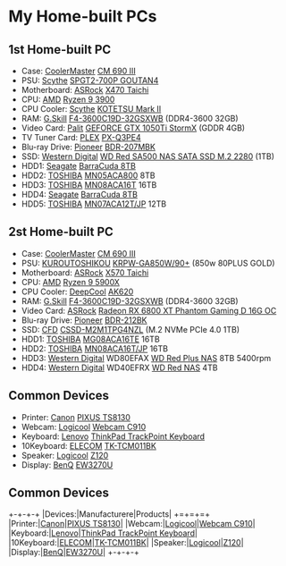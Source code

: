 # My Home-built PCs
## 1st Home-built PC
* Case: [CoolerMaster](https://www.coolermaster.com/) [CM 690 III](https://www.coolermaster.com/catalog/legacy-products/cases/cm693/)
* PSU: [Scythe](https://www.scythe.co.jp/) [SPGT2-700P GOUTAN4](https://www.scythe.co.jp/product/power/spgt4)
* Motherboard: [ASRock](https://www.asrock.com/) [X470 Taichi](https://www.asrock.com/mb/AMD/X470%20Taichi/)
* CPU: [AMD](https://www.amd.com/) [Ryzen 9 3900](https://www.amd.com/en/product/8931)
* CPU Cooler: [Scythe](https://www.scythe.co.jp/) [KOTETSU Mark II](https://www.scythe.co.jp/product/cpu-cooler/air-cooling/midrange/scktt-2100)
* RAM: [G.Skill](https://www.gskill.com/) [F4-3600C19D-32GSXWB](https://www.gskill.com/product/165/169/1536045873/F4-3600C19D-32GSXWB) (DDR4-3600 32GB)
* Video Card: [Palit](https://www.palit.com/) [GEFORCE GTX 1050Ti StormX](https://www.palit.com/palit/vgapro.php?id=2719&lang=en) (GDDR 4GB)
* TV Tuner Card: [PLEX](http://www.plex-net.co.jp/) [PX-Q3PE4](http://www.plex-net.co.jp/product/px-q3pe4/)
* Blu-ray Drive: [Pioneer](https://global.pioneer/en/) [BDR-207MBK](https://www.pioneerelectronics.com/PUSA/Computer/Computer+Drives/BDR-207MBK)
* SSD: [Western Digital](https://www.westerndigital.com/) [WD Red SA500 NAS SATA SSD M.2 2280](https://www.westerndigital.com/products/internal-drives/wd-red-sata-m-2-ssd#WDS100T1R0B) (1TB)
* HDD1: [Seagate](https://www.seagate.com/) [BarraCuda 8TB](https://www.seagate.com/products/hard-drives/barracuda-hard-drive/)
* HDD2: [TOSHIBA](https://www.global.toshiba/ww/top.html) [MN05ACA800](https://toshiba.semicon-storage.com/ap-en/storage/product/internal-specialty/nas/articles/mn-series.html) 8TB
* HDD3: [TOSHIBA](https://www.global.toshiba/ww/top.html) [MN08ACA16T](https://toshiba.semicon-storage.com/ap-en/storage/product/internal-specialty/nas/articles/mn-series.html) 16TB
* HDD4: [Seagate](https://www.seagate.com/) [BarraCuda 8TB](https://www.seagate.com/products/hard-drives/barracuda-hard-drive/)
* HDD5: [TOSHIBA](https://www.global.toshiba/ww/top.html) [MN07ACA12T/JP](https://toshiba.semicon-storage.com/ap-en/storage/product/internal-specialty/nas/articles/mn-series.html) 12TB

## 2st Home-built PC
* Case: [CoolerMaster](https://www.coolermaster.com/) [CM 690 III](https://www.coolermaster.com/catalog/legacy-products/cases/cm693/)
* PSU:  [KUROUTOSHIKOU](https://www.kuroutoshikou.com/) [KRPW-GA850W/90+](https://www.kuroutoshikou.com/product/detail/krpw-ga850w-90-.html) (850w 80PLUS GOLD)
* Motherboard: [ASRock](https://www.asrock.com/) [X570 Taichi](https://www.asrock.com/mb/AMD/X570%20Taichi/)
* CPU: [AMD](https://www.amd.com/) [Ryzen 9 5900X](https://www.amd.com/en/products/cpu/amd-ryzen-9-5900x)
* CPU Cooler: [DeepCool](https://www.deepcool.com/) [AK620](https://www.deepcool.com/products/Cooling/cpuaircoolers/AK620-High-Performance-CPU-Cooler-1700-AM5/2021/13067.shtml)
* RAM: [G.Skill](https://www.gskill.com/) [F4-3600C19D-32GSXWB](https://www.gskill.com/product/165/169/1536045873/F4-3600C19D-32GSXWB) (DDR4-3600 32GB)
* Video Card: [ASRock](https://www.asrock.com/) [Radeon RX 6800 XT Phantom Gaming D 16G OC](https://pg.asrock.com/Graphics-Card/AMD/Radeon%20RX%206800%20XT%20Phantom%20Gaming%20D%2016G%20OC/)
* Blu-ray Drive: [Pioneer](https://global.pioneer/en/) [BDR-212BK](http://www.st-trade.co.jp/product/spec-bdr212bk.html)
* SSD: [CFD](https://www.cfd.co.jp/) [CSSD-M2M1TPG4NZL](https://www.cfd.co.jp/consumer/product/detail/cssd-m2m1tpg4nzl.html) (M.2 NVMe PCIe 4.0 1TB)
* HDD1: [TOSHIBA](https://www.global.toshiba/ww/top.html) [MG08ACA16TE](https://toshiba.semicon-storage.com/ap-en/storage/product/data-center-enterprise/cloud-scale-capacity/articles/mg08.html) 16TB
* HDD2: [TOSHIBA](https://www.global.toshiba/ww/top.html) [MN08ACA16T/JP](https://toshiba.semicon-storage.com/ap-en/storage/product/internal-specialty/nas/articles/mn-series.html) 16TB
* HDD3: [Western Digital](https://www.westerndigital.com/) WD80EFAX [WD Red Plus NAS](https://www.westerndigital.com/products/internal-drives/wd-red-plus-sata-3-5-hdd#WD80EFZZ) 8TB 5400rpm
* HDD4: [Western Digital](https://www.westerndigital.com/) WD40EFRX [WD Red NAS](https://www.westerndigital.com/products/internal-drives/wd-red-sata-hdd#WD40EFAX) 4TB

## Common Devices
* Printer: [Canon](https://global.canon/en/) [PIXUS TS8130](https://faq.canon.jp/app/answers/detail/a_id/92255/)
* Webcam:  [Logicool](https://www.logicool.co.jp/) [Webcam C910](https://support.logi.com/hc/ja/articles/360025264994)
* Keyboard: [Lenovo](https://www.lenovo.com/) [ThinkPad TrackPoint Keyboard](https://www.lenovo.com/jp/ja/p/accessories-and-software/keyboards-and-mice/keyboards/0b47208)
* 10Keyboard: [ELECOM](https://www.elecom.co.jp/) [TK-TCM011BK](https://www.elecom.co.jp/products/TK-TCM011BK.html)
* Speaker: [Logicool](https://www.logicool.co.jp/) [Z120](https://www.logicool.co.jp/ja-jp/products/speakers/z120-compact-usb-speakers.980-000515.html)
* Display: [BenQ](https://www.benq.com/) [EW3270U](https://www.benq.com/ja-jp/monitor/entertainment/ew3270u.html)

## Common Devices
+-+-+-+
|Devices:|Manufacturere|Products|
+=+=+=+
|Printer:|[Canon](https://global.canon/en/)|[PIXUS TS8130](https://faq.canon.jp/app/answers/detail/a_id/92255/)|
|Webcam:|[Logicool](https://www.logicool.co.jp/)|[Webcam C910](https://support.logi.com/hc/ja/articles/360025264994)|
|Keyboard:|[Lenovo](https://www.lenovo.com/)|[ThinkPad TrackPoint Keyboard](https://www.lenovo.com/jp/ja/p/accessories-and-software/keyboards-and-mice/keyboards/0b47208)|
|10Keyboard:|[ELECOM](https://www.elecom.co.jp/)|[TK-TCM011BK](https://www.elecom.co.jp/products/TK-TCM011BK.html)|
|Speaker:|[Logicool](https://www.logicool.co.jp/)|[Z120](https://www.logicool.co.jp/ja-jp/products/speakers/z120-compact-usb-speakers.980-000515.html)|
|Display:|[BenQ](https://www.benq.com/)|[EW3270U](https://www.benq.com/ja-jp/monitor/entertainment/ew3270u.html)|
+-+-+-+
